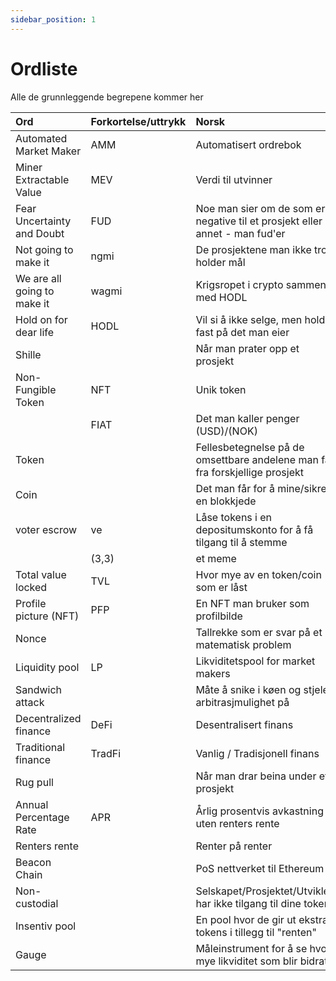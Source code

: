 ```yaml
---
sidebar_position: 1
---
```


# Ordliste

Alle de grunnleggende begrepene kommer her

| Ord                         | Forkortelse/uttrykk | Norsk |
| :-----------                | :----------- |:----------- | 
| Automated Market Maker      | AMM          | Automatisert ordrebok |
| Miner Extractable Value     | MEV          | Verdi til utvinner |
| Fear Uncertainty and Doubt  | FUD          | Noe man sier om de som er negative til et prosjekt eller annet - man fud'er |
| Not going to make it        | ngmi         | De prosjektene man ikke tror holder mål |
| We are all going to make it | wagmi        | Krigsropet i crypto sammen med HODL|
| Hold on for dear life       | HODL         | Vil si å ikke selge, men holde fast på det man eier|
| Shille                      |              | Når man prater opp et prosjekt |
| Non-Fungible Token          | NFT          | Unik token |
|                             | FIAT         | Det man kaller penger (USD)/(NOK) |
| Token                       |              | Fellesbetegnelse på de omsettbare andelene man får fra forskjellige prosjekt |
| Coin                        |              | Det man får for å mine/sikre en blokkjede |
| voter escrow                | ve           | Låse tokens i en depositumskonto for å få tilgang til å stemme |
|                             | (3,3)        | et meme |
| Total value locked          | TVL          | Hvor mye av en token/coin som er låst |
| Profile picture (NFT)       | PFP          | En NFT man bruker som profilbilde |
| Nonce                       |              | Tallrekke som er svar på et matematisk problem |
| Liquidity pool              | LP           | Likviditetspool for market makers |
| Sandwich attack             |              | Måte å snike i køen og stjele arbitrasjmulighet på |
| Decentralized finance       | DeFi          | Desentralisert finans  |
| Traditional finance         | TradFi       | Vanlig / Tradisjonell finans |
| Rug pull                    |              | Når man drar beina under et prosjekt |
| Annual Percentage Rate      | APR          | Årlig prosentvis avkastning - uten renters rente |
| Renters rente               |              | Renter på renter |
| Beacon Chain                |              | PoS nettverket til Ethereum |
| Non-custodial               |              | Selskapet/Prosjektet/Utviklere har ikke tilgang til dine tokens |
| Insentiv pool               |              | En pool hvor de gir ut ekstra tokens i tillegg til "renten" |
| Gauge                      |              | Måleinstrument for å se hvor mye likviditet som blir bidratt |